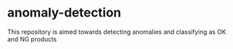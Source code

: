 # anomaly-detection
This repository is aimed towards detecting anomalies and classifying as OK and NG products
